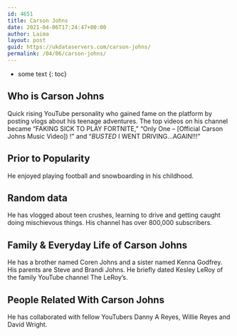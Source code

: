 ```yaml
---
id: 4651
title: Carson Johns
date: 2021-04-06T17:24:47+00:00
author: Laima
layout: post
guid: https://ukdataservers.com/carson-johns/
permalink: /04/06/carson-johns/
---
```


* some text
{: toc}


## Who is Carson Johns
                  
                  
                  
Quick rising YouTube personality who gained fame on the platform by posting vlogs about his teenage adventures. The top videos on his channel became &#8220;FAKING SICK TO PLAY FORTNITE,&#8221; &#8220;Only One &#8211; [Official Carson Johns Music Video]) !&#8221; and &#8220;*BUSTED* I WENT DRIVING&#8230;AGAIN!!!&#8221;
                  
              
            
              
            
                
                
                
## Prior to Popularity
                  
                  
                  
He enjoyed playing football and snowboarding in his childhood. 
                  
              
            
              
            
                
                
                
## Random data
                  
                  
                  
He has vlogged about teen crushes, learning to drive and getting caught doing mischievous things. His channel has over 800,000 subscribers. 
                  
              
            
              
            
                
                
                
## Family & Everyday Life of Carson Johns
                  
                  
                  
He has a brother named Coren Johns and a sister named Kenna Godfrey. His parents are Steve and Brandi Johns. He briefly dated Kesley LeRoy of the family YouTube channel The LeRoy&#8217;s.
                  
              
            
              
            
                
                
                
## People Related With Carson Johns
                  
                  
                  
He has collaborated with fellow YouTubers Danny A Reyes, Willie Reyes and David Wright. 
                  
              
            
              
            
                
              
            
              
              
            
            
              
            
          
          
          